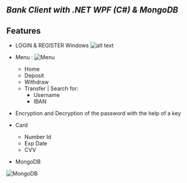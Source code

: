 ## _Bank Client with .NET WPF (C#) & MongoDB_
## Features
- LOGIN & REGISTER Windows
![alt text](https://i.imgur.com/UGAVCJv.png)
- Menu :
![Menu](https://i.imgur.com/svP8QTi.png)
  - Home
  - Deposit
  - Withdraw
  - Transfer | Search for:
    - Username
    - IBAN
    

- Encryption and Decryption of the password with the help of a key

- Card
  - Number Id
  - Exp Date
  - CVV
  
 - MongoDB
 
 
 ![MongoDB](https://i.imgur.com/8LuYYRY.png)
  
  
